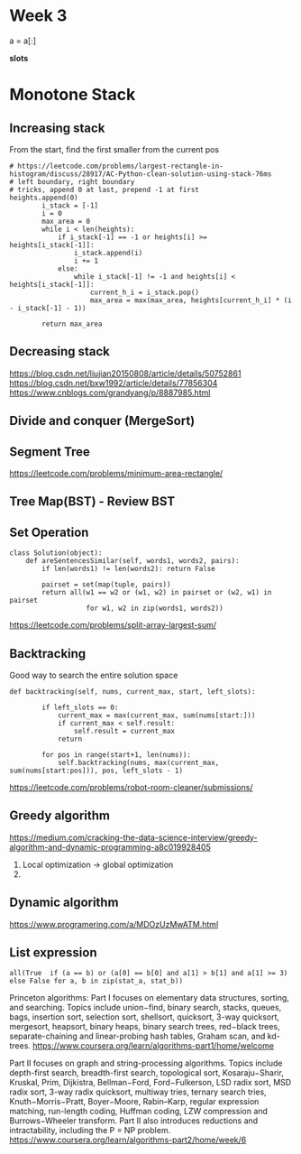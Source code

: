 # Week 3

a = a[:]

__slots__

# Monotone Stack

## Increasing stack
From the start, find the first smaller from the current pos
```python3
# https://leetcode.com/problems/largest-rectangle-in-histogram/discuss/28917/AC-Python-clean-solution-using-stack-76ms
# left boundary, right boundary
# tricks, append 0 at last, prepend -1 at first
heights.append(0)
        i_stack = [-1]
        i = 0
        max_area = 0
        while i < len(heights):
            if i_stack[-1] == -1 or heights[i] >= heights[i_stack[-1]]:
                i_stack.append(i)
                i += 1
            else:
                while i_stack[-1] != -1 and heights[i] < heights[i_stack[-1]]:
                    current_h_i = i_stack.pop()
                    max_area = max(max_area, heights[current_h_i] * (i - i_stack[-1] - 1))

        return max_area
```

## Decreasing stack

https://blog.csdn.net/liujian20150808/article/details/50752861
https://blog.csdn.net/bxw1992/article/details/77856304
https://www.cnblogs.com/grandyang/p/8887985.html

## Divide and conquer (MergeSort)

## Segment Tree
https://leetcode.com/problems/minimum-area-rectangle/

## Tree Map(BST) - Review BST

## Set Operation
```python3
class Solution(object):
    def areSentencesSimilar(self, words1, words2, pairs):
        if len(words1) != len(words2): return False

        pairset = set(map(tuple, pairs))
        return all(w1 == w2 or (w1, w2) in pairset or (w2, w1) in pairset
                   for w1, w2 in zip(words1, words2))
```
https://leetcode.com/problems/split-array-largest-sum/
## Backtracking
Good way to search the entire solution space

```python3
def backtracking(self, nums, current_max, start, left_slots):
        
        if left_slots == 0:
            current_max = max(current_max, sum(nums[start:]))
            if current_max < self.result:
                self.result = current_max
            return
        
        for pos in range(start+1, len(nums)):
            self.backtracking(nums, max(current_max, sum(nums[start:pos])), pos, left_slots - 1)
```
https://leetcode.com/problems/robot-room-cleaner/submissions/

## Greedy algorithm
https://medium.com/cracking-the-data-science-interview/greedy-algorithm-and-dynamic-programming-a8c019928405
1. Local optimization -> global optimization
2. 

## Dynamic algorithm
https://www.programering.com/a/MDOzUzMwATM.html

## List expression
```python3
all(True  if (a == b) or (a[0] == b[0] and a[1] > b[1] and a[1] >= 3) else False for a, b in zip(stat_a, stat_b))
```

Princeton algorithms:
Part I focuses on elementary data structures, sorting, and searching. Topics include union−find, binary search, stacks, queues, bags, insertion sort, selection sort, shellsort, quicksort, 3-way quicksort, mergesort, heapsort, binary heaps, binary search trees, red−black trees, separate-chaining and linear-probing hash tables, Graham scan, and kd-trees.
https://www.coursera.org/learn/algorithms-part1/home/welcome


Part II focuses on graph and string-processing algorithms. Topics include depth-first search, breadth-first search, topological sort, Kosaraju−Sharir, Kruskal, Prim, Dijkistra, Bellman−Ford, Ford−Fulkerson, LSD radix sort, MSD radix sort, 3-way radix quicksort, multiway tries, ternary search tries, Knuth−Morris−Pratt, Boyer−Moore, Rabin–Karp, regular expression matching, run-length coding, Huffman coding, LZW compression and Burrows−Wheeler transform. Part II also introduces reductions and intractability, including the P = NP problem.
https://www.coursera.org/learn/algorithms-part2/home/week/6


